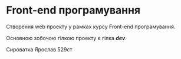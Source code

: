 # Front-end програмування

Створення web проекту у рамках курсу Front-end програмування.

Основною зобочою гілкою проекту є гілка **_dev_**.

Сироватка Ярослав 529ст